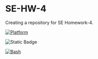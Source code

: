 # SE-HW-4
Creating a repository for SE Homework-4.

[![Platform](https://img.shields.io/badge/platform-Linux-red)](https://www.linux.org)

![Static Badge](https://img.shields.io/badge/License-Mozilla_Public_License_2.0-green)

[![Bash](https://img.shields.io/badge/language-Bash-green)](https://www.linux.org)
